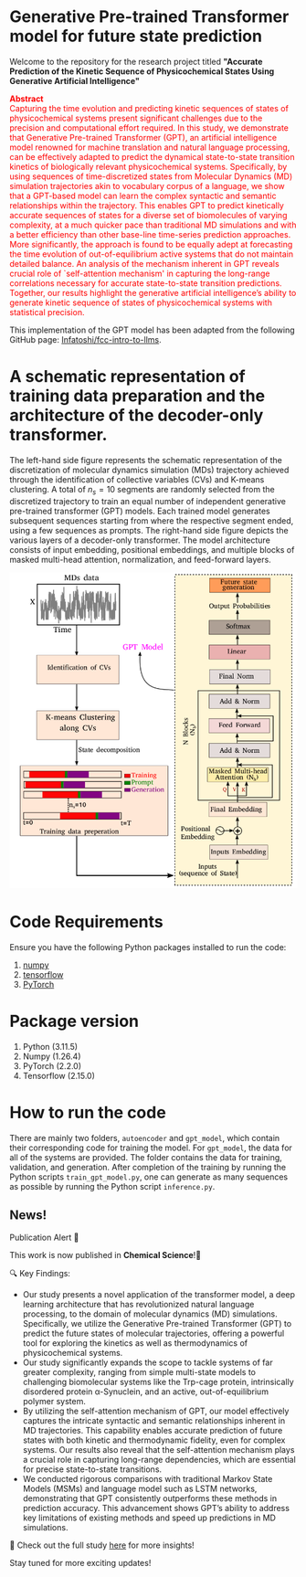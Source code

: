 # Generative Pre-trained Transformer model for future state prediction

Welcome to the repository for the research project titled **"Accurate Prediction of the Kinetic Sequence of Physicochemical States Using Generative Artificial Intelligence"**

<p style="color:red;">
<b>Abstract</b><br>
Capturing the time evolution and predicting kinetic sequences of states of physicochemical systems present significant challenges due to the precision and computational effort required. In this study, we demonstrate that Generative Pre-trained Transformer (GPT), an artificial intelligence model renowned for machine translation and natural language processing, can be effectively adapted to predict the dynamical state-to-state transition kinetics of biologically relevant physicochemical systems. Specifically, by using sequences of time-discretized states from Molecular Dynamics (MD) simulation trajectories akin to vocabulary corpus of a language, we show that a GPT-based model can learn the complex syntactic and semantic relationships within the trajectory. This enables GPT to predict kinetically accurate sequences of states for a diverse set of biomolecules of varying complexity, at a much quicker pace than traditional MD simulations and with a better efficiency than other base-line time-series prediction approaches. More significantly, the approach is found to be equally adept at forecasting the time evolution of out-of-equilibrium active systems that do not maintain detailed balance. An analysis of the mechanism inherent in GPT reveals crucial role of `self-attention mechanism' in capturing the long-range correlations necessary for accurate state-to-state transition predictions. Together, our results highlight the generative artificial intelligence’s ability to generate kinetic sequence of states of physicochemical systems with statistical precision.
</p>

This implementation of the GPT model has been adapted from the following GitHub page: [Infatoshi/fcc-intro-to-llms](https://github.com/Infatoshi/fcc-intro-to-llms).

# A schematic representation of training data preparation and the architecture of the decoder-only transformer.

The left-hand side figure represents the schematic representation of the discretization of molecular dynamics simulation (MDs) trajectory achieved through the identification of collective variables (CVs) and K-means clustering. A total of $n_s = 10$ segments are randomly selected from the discretized trajectory to train an equal number of independent generative pre-trained transformer (GPT) models. Each trained model generates subsequent sequences starting from where the respective segment ended, using a few sequences as prompts. The right-hand side figure depicts the various layers of a decoder-only transformer. The model architecture consists of input embedding, positional embeddings, and multiple blocks of masked multi-head attention, normalization, and feed-forward layers.

![](transformer_schematic.png)

# Code Requirements

Ensure you have the following Python packages installed to run the code:

1. [numpy](https://numpy.org/)
2. [tensorflow](https://www.tensorflow.org/)
3. [PyTorch](https://pytorch.org/)

# Package version
1. Python (3.11.5)
2. Numpy  (1.26.4)
3. PyTorch (2.2.0)
4. Tensorflow (2.15.0)

# How to run the code

There are mainly two folders, `autoencoder` and `gpt_model`, which contain their corresponding code for training the model. For `gpt_model`, the data for all of the systems are provided. The folder contains the data for training, validation, and generation. After completion of the training by running the Python scripts `train_gpt_model.py`, one can generate as many sequences as possible by running the Python script `inference.py`.

## News!
Publication Alert 🚀


This work is now published in **Chemical Science**!🎉

🔍 Key Findings:

- Our study presents a novel application of the transformer model, a deep learning architecture that has revolutionized natural language processing, to the domain of molecular dynamics (MD) simulations. Specifically, we utilize the Generative Pre-trained Transformer (GPT) to predict the future states of molecular trajectories, offering a powerful tool for exploring the kinetics as well as thermodynamics of physicochemical systems.
- Our study significantly expands the scope to tackle systems of far greater complexity, ranging from simple multi-state models to challenging biomolecular systems like the Trp-cage protein, intrinsically disordered protein α-Synuclein, and an active, out-of-equilibrium polymer system.
- By utilizing the self-attention mechanism of GPT, our model effectively captures the intricate syntactic and semantic relationships inherent in MD trajectories. This capability enables accurate prediction of future states with both kinetic and thermodynamic fidelity, even for complex systems. Our results also reveal that the self-attention mechanism plays a crucial role in capturing long-range dependencies, which are essential for precise state-to-state transitions.
- We conducted rigorous comparisons with traditional Markov State Models (MSMs) and language model such as LSTM networks, demonstrating that GPT consistently outperforms these methods in prediction accuracy. This advancement shows GPT’s ability to address key limitations of existing methods and speed up predictions in MD simulations.

📖 Check out the full study [here](https://pubs.rsc.org/en/Content/ArticleLanding/2025/SC/D5SC00108K) for more insights!

Stay tuned for more exciting updates!  



